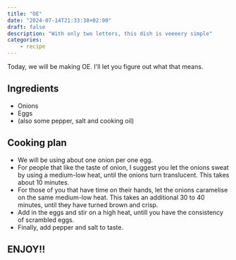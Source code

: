 ```yaml
---
title: "OE"
date: "2024-07-14T21:33:38+02:00"
draft: false
description: "With only two letters, this dish is veeeery simple"
categories: 
    - recipe
---
```

Today, we will be making OE. I'll let you figure out what that means. 

## Ingredients

- Onions
- Eggs
- (also some pepper, salt and cooking oil)

## Cooking plan
- We will be using about one onion per one egg. 
- For people that like the taste of onion, I suggest you let the onions sweat by using a medium-low heat, until the onions turn translucent. This takes about 10 minutes. 
- For those of you that have time on their hands, let the onions caramelise on the same medium-low heat. This takes an additional 30 to 40 minutes, until they have turned brown and crisp. 
- Add in the eggs and stir on a high heat, untill you have the consistency of scrambled eggs. 
- Finally, add pepper and salt to taste. 

## ENJOY!!
